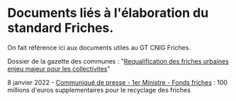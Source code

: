 # Documents liés à l'élaboration du standard Friches.

On fait référence ici aux documents utiles au GT CNIG Friches.

Dossier de la gazette des communes : "[Requalification des friches urbaines enjeu majeur pour les collectivites](https://www.lagazettedescommunes.com/dossiers/requalification-des-friches-urbaines-enjeu-majeur-pour-les-collectivites/)"

8 janvier 2022 - [Communiqué de presse - 1er Ministre - Fonds friches](https://github.com/cnigfr/Friches/blob/main/documentation/Communique_de_presse_de_m__jean_castex_premier_ministre___100_millions_deuros_supplementaires_pour_le_recyclage_des_friches___08_01_2022_0.pdf) : 100 millions d'euros supplementaires pour le recyclage des friches


